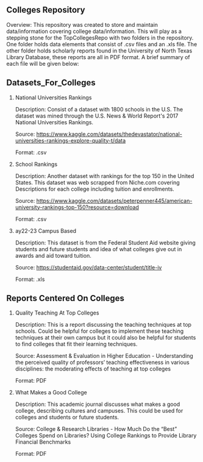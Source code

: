 ## Colleges Repository 

Overview: This repository was created to store and maintain data/information covering college data/information. This will play as a stepping stone for the TopCollegesRepo with two folders in the repository. One folder holds data elements that consist of .csv files and an .xls file. The other folder holds scholarly reports found in the University of North Texas Library Database, these reports are all in PDF format. A brief summary of each file will be given below: 

## Datasets_For_Colleges 

1. National Universities Rankings

   Description: Consist of a dataset with 1800 schools in the U.S. The dataset was mined through the U.S. News & World Report's 2017 National Universities Rankings.
   
   Source: https://www.kaggle.com/datasets/thedevastator/national-universities-rankings-explore-quality-t/data
   
   Format: .csv 

3. School Rankings

   Description: Another dataset with rankings for the top 150 in the United States. This dataset was web scrapped from Niche.com covering Descriptions for each college including tuition       and enrollments.

   Source: https://www.kaggle.com/datasets/peterpenner445/american-university-rankings-top-150?resource=download

   Format: .csv 

5. ay22-23 Campus Based

   Description: This dataset is from the Federal Student Aid website giving students and future students and idea of what colleges give out in awards and aid toward tuition.

   Source: https://studentaid.gov/data-center/student/title-iv

   Format: .xls 

## Reports Centered On Colleges 

1. Quality Teaching At Top Colleges

   Description: This is a report discussing the teaching techniques at top schools. Could be helpful for colleges to implement these teaching techniques at their own campus but it could 
   also be helpful for students to find colleges that fit their learning techniques.

   Source: Assessment & Evaluation in Higher Education - Understanding the perceived quality of professors’ teaching effectiveness in various disciplines: the moderating effects of
   teaching at top colleges

   Format: PDF 

3. What Makes a Good College

   Description: This academic journal discusses what makes a good college, describing cultures and campuses. This could be used for colleges and students or future students.

   Source: College & Research Libraries - How Much Do the “Best” Colleges Spend on Libraries? Using College Rankings to Provide Library Financial Benchmarks

   Format: PDF 







